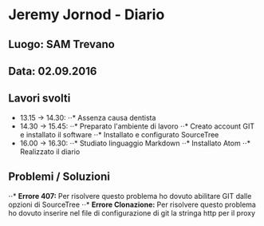 # Jeremy Jornod - Diario

## Luogo: SAM Trevano
## Data: 02.09.2016

## Lavori svolti

* 13.15 -> 14.30:
⋅⋅* Assenza causa dentista
* 14.30 -> 15.45:
⋅⋅* Preparato l'ambiente di lavoro
⋅⋅* Creato account GIT e installato il software
⋅⋅* Installato e configurato SourceTree
* 16.00 -> 16.30:
⋅⋅* Studiato linguaggio Markdown
⋅⋅* Installato Atom
⋅⋅* Realizzato il diario

## Problemi / Soluzioni

⋅⋅* **Errore 407:** Per risolvere questo problema ho dovuto abilitare GIT dalle opzioni di SourceTree
⋅⋅* **Errore Clonazione:** Per risolvere questo problema ho dovuto inserire nel file di configurazione di git la stringa http per il proxy
